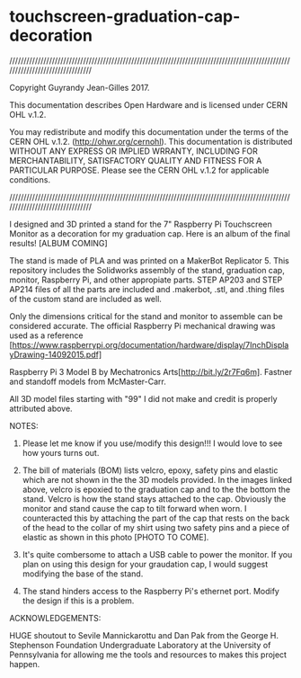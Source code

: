 # touchscreen-graduation-cap-decoration
////////////////////////////////////////////////////////////////////////////////////////////////////////////////////////////////

Copyright Guyrandy Jean-Gilles 2017.

This documentation describes Open Hardware and is licensed under CERN OHL v.1.2.

You may redistribute and modify this documentation under the terms of the CERN OHL v.1.2. (http://ohwr.org/cernohl). This documentation is distributed WITHOUT ANY EXPRESS OR IMPLIED WRRANTY, INCLUDING FOR MERCHANTABILITY, SATISFACTORY QUALITY AND FITNESS FOR A PARTICULAR PURPOSE. Please see the CERN OHL v.1.2 for applicable conditions.

////////////////////////////////////////////////////////////////////////////////////////////////////////////////////////////////

I designed and 3D printed a stand for the 7" Raspberry Pi Touchscreen Monitor as a decoration for my graduation cap. Here is an album of the final results! [ALBUM COMING]

The stand is made of PLA and was printed on a MakerBot Replicator 5. This repository includes the Solidworks assembly of the stand, graduation cap, monitor, Raspberry Pi, and other appropiate parts. STEP AP203 and STEP AP214 files of all the parts are included and .makerbot, .stl, and .thing files of the custom stand are included as well.

Only the dimensions critical for the stand and monitor to assemble can be considered accurate. The official Raspberry Pi mechanical drawing was used as a reference [https://www.raspberrypi.org/documentation/hardware/display/7InchDisplayDrawing-14092015.pdf]

Raspberry Pi 3 Model B by Mechatronics Arts[http://bit.ly/2r7Fq6m]. Fastner and standoff models from McMaster-Carr.

All 3D model files starting with "99" I did not make and credit is properly attributed above.

NOTES:

1. Please let me know if you use/modify this design!!! I would love to see how yours turns out.

2. The bill of materials (BOM) lists velcro, epoxy, safety pins and elastic which are not shown in the the 3D models provided. In the images linked above, velcro is epoxied to the graduation cap and to the the bottom the stand. Velcro is how the stand stays attached to the cap. Obviously the monitor and stand cause the cap to tilt forward when worn. I counteracted this by attaching the part of the cap that rests on the back of the head to the collar of my shirt using two safety pins and a piece of elastic as shown in this photo [PHOTO TO COME].

3. It's quite combersome to attach a USB cable to power the monitor. If you plan on using this design for your graudation cap, I would suggest modifying the base of the stand.

4. The stand hinders access to the Raspberry Pi's ethernet port. Modify the design if this is a problem.

ACKNOWLEDGEMENTS:

HUGE shoutout to Sevile Mannickarottu and Dan Pak from the George H. Stephenson Foundation Undergraduate Laboratory at the University of Pennsylvania for allowing me the tools and resources to makes this project happen.
